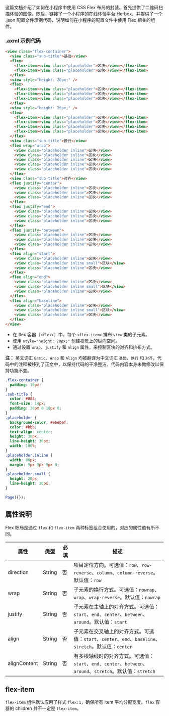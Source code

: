 这篇文档介绍了如何在小程序中使用 CSS Flex 布局的封装。首先提供了二维码扫描体验的图像。随后，链接了一个小程序的在线体验平台 Herbox，并提供了一个 .json 配置文件示例代码，说明如何在小程序的配置文件中使用 Flex 相关的组件。
### .axml 示例代码

```html
<view class="flex-container">
  <view class="sub-title">基础</view>
  <flex>
    <flex-item><view class="placeholder">区块</view></flex-item>
    <flex-item><view class="placeholder">区块</view></flex-item>
  </flex>
  <view style="height: 20px;" />
  <flex>
    <flex-item><view class="placeholder">区块</view></flex-item>
    <flex-item><view class="placeholder">区块</view></flex-item>
    <flex-item><view class="placeholder">区块</view></flex-item>
  </flex>
  <view style="height: 20px;" />
  <flex>
    <flex-item><view class="placeholder">区块</view></flex-item>
    <flex-item><view class="placeholder">区块</view></flex-item>
    <flex-item><view class="placeholder">区块</view></flex-item>
    <flex-item><view class="placeholder">区块</view></flex-item>
  </flex>
  <view class="sub-title">换行</view>
  <flex wrap="wrap">
    <view class="placeholder inline">区块</view>
    <view class="placeholder inline">区块</view>
    <view class="placeholder inline">区块</view>
    <view class="placeholder inline">区块</view>
    <view class="placeholder inline">区块</view>
  </flex>
  <view class="sub-title">对齐</view>
  <flex justify="center">
    <view class="placeholder inline">区块</view>
    <view class="placeholder inline">区块</view>
    <view class="placeholder inline">区块</view>
  </flex>
  <flex justify="end">
    <view class="placeholder inline">区块</view>
    <view class="placeholder inline">区块</view>
    <view class="placeholder inline">区块</view>
  </flex>
  <flex justify="between">
    <view class="placeholder inline">区块</view>
    <view class="placeholder inline">区块</view>
    <view class="placeholder inline">区块</view>
  </flex>
  <flex align="start">
    <view class="placeholder inline">区块</view>
    <view class="placeholder inline small">区块</view>
    <view class="placeholder inline">区块</view>
  </flex>
  <flex align="end">
    <view class="placeholder inline">区块</view>
    <view class="placeholder inline small">区块</view>
    <view class="placeholder inline">区块</view>
  </flex>
  <flex align="baseline">
    <view class="placeholder inline">区块</view>
    <view class="placeholder inline small">区块</view>
    <view class="placeholder inline">区块</view>
  </flex>
</view>
```

- 在 flex 容器（`<flex>`）中，每个 `<flex-item>` 排布 `view` 类的子元素。
- 使用 `style="height: 20px;"` 创建视觉上的纵向空间。
- 通过设置 `wrap`、`justify` 和 `align` 属性，来控制区块的对齐和排布方式。

**注：** 英文词汇 `Basic`、`Wrap` 和 `Align` 均被翻译为中文词汇 `基础`、`换行` 和 `对齐`。代码中的注释被移到了正文中，以保持代码的干净整洁。代码内容本身未做修改以保持功能不变。
```css
.flex-container {
  padding: 10px;
}
.sub-title {
  color: #888;
  font-size: 14px;
  padding: 30px 0 18px 0;
}
.placeholder {
  background-color: #ebebef;
  color: #bbb;
  text-align: center;
  height: 30px;
  line-height: 30px;
  width: 100%;
}
.placeholder.inline {
  width: 80px;
  margin: 9px 9px 9px 0;
}
.placeholder.small {
  height: 20px;
  line-height: 20px;
}
```


```javascript
Page({});
```
## 属性说明

Flex 帜局是通过 `flex` 和 `flex-item` 两种标签组合使用的，对应的属性值有所不同。

| 属性         | 类型   | 必填  | 描述 |
| --------- | ---- | ---- | --- |
| direction | String | 否    | 项目定位方向。可选值：`row`、`row-reverse`、`column`、`column-reverse`。默认值：`row` |
| wrap      | String | 否    | 子元素的换行方式。可选值：`nowrap`、`wrap`、`wrap-reverse`。默认值：`nowrap` |
| justify   | String | 否    | 子元素在主轴上的对齐方式。可选值：`start`、`end`、`center`、`between`、`around`。默认值：`start` |
| align     | String | 否    | 子元素在交叉轴上的对齐方式。可选值：`start`、`center`、`end`、`baseline`、`stretch`。默认值：`center` |
| alignContent | String | 否 | 有多根轴线时的对齐方式。可选值：`start`、`end`、`center`、`between`、`around`、`stretch`。默认值：`stretch` |

## flex-item

`flex-item` 组件默认应用了样式 `flex:1`，确保所有 item 平均分配宽度。`flex` 容器的 children 并不一定是 `flex-item`。
